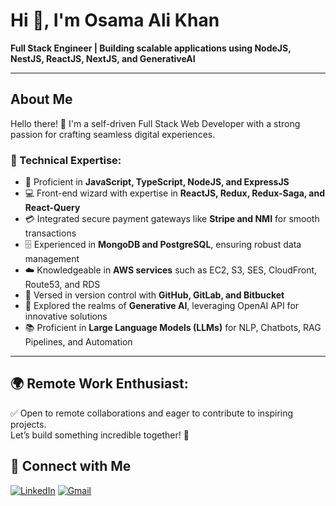 

# Hi 👋, I'm Osama Ali Khan

**Full Stack Engineer | Building scalable applications using NodeJS, NestJS, ReactJS, NextJS, and GenerativeAI**

---

## About Me

Hello there! 👋 I'm a self-driven Full Stack Web Developer with a strong passion for crafting seamless digital experiences.  

### 🔧 Technical Expertise:
- 🚀 Proficient in **JavaScript, TypeScript, NodeJS, and ExpressJS**  
- 💻 Front-end wizard with expertise in **ReactJS, Redux, Redux-Saga, and React-Query**  
- 💳 Integrated secure payment gateways like **Stripe and NMI** for smooth transactions  
- 🗄️ Experienced in **MongoDB and PostgreSQL**, ensuring robust data management  
- ☁️ Knowledgeable in **AWS services** such as EC2, S3, SES, CloudFront, Route53, and RDS  
- 🔐 Versed in version control with **GitHub, GitLab, and Bitbucket**  
- 🤖 Explored the realms of **Generative AI**, leveraging OpenAI API for innovative solutions  
- 📚 Proficient in **Large Language Models (LLMs)** for NLP, Chatbots, RAG Pipelines, and Automation  

---                                                                                                                                                                                                                                                                                                                                                                                   
## 🌍 Remote Work Enthusiast:
✅ Open to remote collaborations and eager to contribute to inspiring projects.  
Let’s build something incredible together! 🚀

## 🤝 Connect with Me                                                                                                                                                                                           

[![LinkedIn](https://img.shields.io/badge/LinkedIn-0077B5?style=for-the-badge&logo=linkedin&logoColor=white)](https://www.linkedin.com/in/osama-ali-khan-301782243/)
[![Gmail](https://img.shields.io/badge/Gmail-D14836?style=for-the-badge&logo=gmail&logoColor=white)](mailto:osmiikhan137@gmail.com)
                                                                                                                                                                                                                                                                                                                                                                                                                                                                                                                                                                                                                                                                                                                                                                                                                                                                                                                                                
